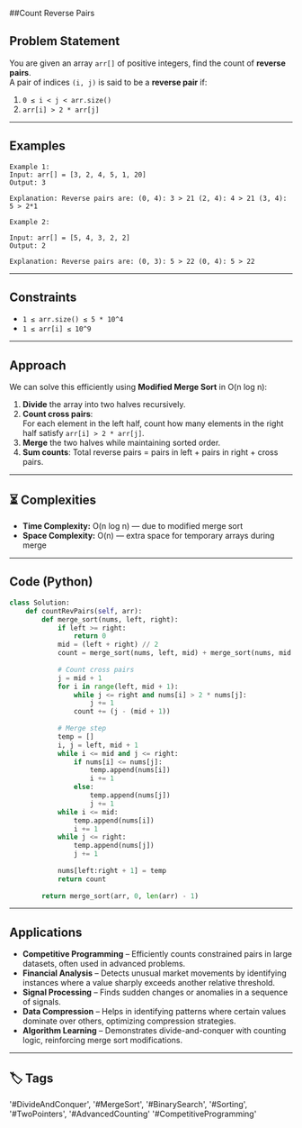 ##Count Reverse Pairs


## Problem Statement
You are given an array `arr[]` of positive integers, find the count of **reverse pairs**.  
A pair of indices `(i, j)` is said to be a **reverse pair** if:

1. `0 ≤ i < j < arr.size()`
2. `arr[i] > 2 * arr[j]`

---

## Examples
```text
Example 1:
Input: arr[] = [3, 2, 4, 5, 1, 20] 
Output: 3

Explanation: Reverse pairs are: (0, 4): 3 > 21 (2, 4): 4 > 21 (3, 4): 5 > 2*1

Example 2:

Input: arr[] = [5, 4, 3, 2, 2] 
Output: 2

Explanation: Reverse pairs are: (0, 3): 5 > 22 (0, 4): 5 > 22
```
---

## Constraints
- `1 ≤ arr.size() ≤ 5 * 10^4`
- `1 ≤ arr[i] ≤ 10^9`

---

## Approach

We can solve this efficiently using **Modified Merge Sort** in O(n log n):

1. **Divide** the array into two halves recursively.
2. **Count cross pairs**:  
   For each element in the left half, count how many elements in the right half satisfy `arr[i] > 2 * arr[j]`.
3. **Merge** the two halves while maintaining sorted order.
4. **Sum counts**: Total reverse pairs = pairs in left + pairs in right + cross pairs.

---
## ⏳ Complexities
- **Time Complexity:** O(n log n) — due to modified merge sort  
- **Space Complexity:** O(n) — extra space for temporary arrays during merge
---

## Code (Python)
```python
class Solution:
    def countRevPairs(self, arr):
        def merge_sort(nums, left, right):
            if left >= right:
                return 0
            mid = (left + right) // 2
            count = merge_sort(nums, left, mid) + merge_sort(nums, mid + 1, right)
            
            # Count cross pairs
            j = mid + 1
            for i in range(left, mid + 1):
                while j <= right and nums[i] > 2 * nums[j]:
                    j += 1
                count += (j - (mid + 1))
            
            # Merge step
            temp = []
            i, j = left, mid + 1
            while i <= mid and j <= right:
                if nums[i] <= nums[j]:
                    temp.append(nums[i])
                    i += 1
                else:
                    temp.append(nums[j])
                    j += 1
            while i <= mid:
                temp.append(nums[i])
                i += 1
            while j <= right:
                temp.append(nums[j])
                j += 1
            
            nums[left:right + 1] = temp
            return count
        
        return merge_sort(arr, 0, len(arr) - 1)

```
---
## Applications

- **Competitive Programming** – Efficiently counts constrained pairs in large datasets, often used in advanced problems.
- **Financial Analysis** – Detects unusual market movements by identifying instances where a value sharply exceeds another relative threshold.
- **Signal Processing** – Finds sudden changes or anomalies in a sequence of signals.
- **Data Compression** – Helps in identifying patterns where certain values dominate over others, optimizing compression strategies.
- **Algorithm Learning** – Demonstrates divide-and-conquer with counting logic, reinforcing merge sort modifications.
---
## 🏷️ Tags
'#DivideAndConquer',
'#MergeSort',
'#BinarySearch',
'#Sorting',
'#TwoPointers',
'#AdvancedCounting'
'#CompetitiveProgramming'
